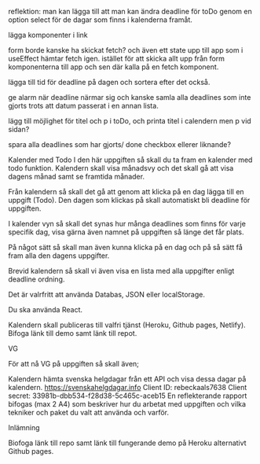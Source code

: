 reflektion: 
man kan lägga till att man kan ändra deadline för toDo genom en option select för de dagar som finns i kalenderna framåt. 

lägga komponenter i link

form borde kanske ha skickat fetch? och även ett state upp till app som i useEffect hämtar fetch igen. 
istället för att skicka allt upp från form komponenterna till app och sen där kalla på en fetch komponent. 

lägga till tid för deadline på dagen och sortera efter det också. 

ge alarm när deadline närmar sig och kanske samla alla deadlines som inte gjorts trots att datum passerat i en annan lista.

lägg till möjlighet för titel och p i toDo, och printa titel i calendern men p vid sidan?

spara alla deadlines som har gjorts/ done checkbox ellerer liknande?

Kalender med Todo 
I den här uppgiften så skall du ta fram en kalender med todo funktion. 
Kalendern skall visa månadsvy och det skall gå att visa dagens månad samt se framtida månader.

Från kalendern så skall det gå att genom att klicka på en dag lägga till en uppgift (Todo). Den dagen som klickas på skall automatiskt bli deadline för uppgiften. 

I kalender vyn så skall det synas hur många deadlines som finns för varje specifik dag, visa gärna även namnet på uppgiften så länge det får plats.

På något sätt så skall man även kunna klicka på en dag och på så sätt få fram alla den dagens uppgifter.

Brevid kalendern så skall vi även visa en lista med alla uppgifter enligt deadline ordning.

Det är valrfritt att använda Databas, JSON eller localStorage.

Du ska använda React.

Kalendern skall publiceras till valfri tjänst (Heroku, Github pages, Netlify). Bifoga länk till demo samt länk till repot.

VG

För att nå VG på uppgiften så skall även;

Kalendern hämta svenska helgdagar från ett API och visa dessa dagar på kalendern.
https://svenskahelgdagar.info
Client ID:	rebeckaals7638
Client secret: 33981b-dbb534-f28d38-5c465c-aceb15
En reflekterande rapport bifogas (max 2 A4) som beskriver hur du arbetat med uppgiften och vilka tekniker och paket du valt att använda och varför.

Inlämning

Biofoga länk till repo samt länk till fungerande demo på Heroku alternativt Github pages.